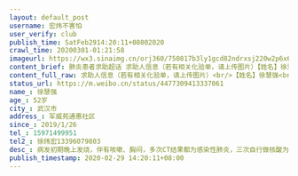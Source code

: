 ```yaml
---
layout: default_post
username: 宏炜不害怕
user_verify: club
publish_time: SatFeb2914:20:11+08002020
crawl_time: 20200301-01:21:58
imageurl: https://wx3.sinaimg.cn/orj360/750817b3ly1gcd82ndrxsj220w2p6x6p.jpg,https://wx3.sinaimg.cn/orj360/750817b3ly1gcd82op9xyj22402tchdu.jpg,https://wx2.sinaimg.cn/orj360/750817b3ly1gcd82pybcrj22402tc4qr.jpg,https://wx1.sinaimg.cn/orj360/750817b3ly1gcd8sm4nloj22ao328x6u.jpg,https://wx3.sinaimg.cn/orj360/750817b3ly1gcd8snrxzsj22ao328x6r.jpg,https://wx3.sinaimg.cn/orj360/750817b3ly1gcd8sp8qoaj22ao328npf.jpg
content_brief: 肺炎患者求助超话 求助人信息（若有相关化验单，请上传图片）【姓名】徐慧强【年龄】52岁【所在城市】武汉市【所在小区、社区】军威苑 通惠社区【患病时间】2019/1/26【联系方式】15971499951【其他紧急联系人】徐炜宏 13396079803【现况描述】酒店隔离期间核酸被检测出单阳性，未被送往方 ...全文
content_full_raw: 求助人信息（若有相关化验单，请上传图片）<br/>【姓名】徐慧强<br/>【年龄】52岁<br/>【所在城市】武汉市<br/>【所在小区、社区】军威苑通惠社区<br/>【患病时间】2019/1/26<br/>【联系方式】15971499951<br/>【其他紧急联系人】徐炜宏13396079803<br/>【现况描述】酒店隔离期间核酸被检测出单阳性，未被送往方舱医院，未被安排复查病情变化不明，且现已无任何药。<br/>【病情描述】病发初期晚上发烧，伴有咳嗽、胸闷，多次CT结果都为感染性肺炎，三次自行做核酸为阴性。酒店隔离期间做了两次核酸检测，一次阴性，一次单阳性。<br/>2月20日:被sq通知去酒店隔离，打包物资自行去往酒店隔离点；<br/>2月27日下午15：00：因药被吃完所以前一天跟社区报备去医院复查和开药，当天下午15：00被司机半路送回，说被检测出单阳性，准备送往方舱医院，无需自行开药；<br/>2月27日晚上22：00：接到jd电话正式通知单阳结果，通知准备送去方舱医院；<br/>2月28日：联系一天联系不上，jd未给任何安排；<br/>2月29日：上午终于联系上jd，被通知方舱医院不接收单阳性患者只接收双阳性患者，现只能在酒店隔离通知等待下一次核酸检测，询问结果为不知道何时能安排下一次。<adata-url="http://t.cn/z8HIN29"href="http://weibo.com/p/100101B2094750D26FA6FF4593"data-hide=""><spanclass='url-icon'><imgstyle='width:1rem;height:1rem'src='https://h5.sinaimg.cn/upload/2015/09/25/3/timeline_card_small_location_default.png'></span><spanclass="surl-text">武汉·军威苑</span></a>
status_url: https://m.weibo.cn/status/4477309413337061
name_: 徐慧强
age_: 52岁
city_: 武汉市
address_: 军威苑通惠社区
since_: 2019/1/26
tel_: 15971499951
tel2_: 徐炜宏13396079803
desc_: 病发初期晚上发烧，伴有咳嗽、胸闷，多次CT结果都为感染性肺炎，三次自行做核酸为阴性。酒店隔离期间做了两次核酸检测，一次阴性，一次单阳性。2月20日被sq通知去酒店隔离，打包物资自行去往酒店隔离点；2月27日下午1500因药被吃完所以前一天跟社区报备去医院复查和开药，当天下午1500被司机半路送回，说被检测出单阳性，准备送往方舱医院，无需自行开药；2月27日晚上2200接到jd电话正式通知单阳结果，通知准备送去方舱医院；2月28日联系一天联系不上，jd未给任何安排；2月29日上午终于联系上jd，被通知方舱医院不接收单阳性患者只接收双阳性患者，现只能在酒店隔离通知等待下一次核酸检测，询问结果为不知道何时能安排下一次。<adata-url="http//t.cn/z8HIN29"href="http//weibo.com/p/100101B2094750D26FA6FF4593"data-hide=""><spanclass='url-icon'><imgstyle='width1rem;height1rem'src='https//h5.sinaimg.cn/upload/2015/09/25/3/timeline_card_small_location_default.png'></span><spanclass="surl-text">武汉·军威苑</span></a>
publish_timestamp: 2020-02-29 14:20:11+08:00
---
```

